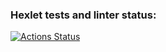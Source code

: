 ### Hexlet tests and linter status:
[![Actions Status](https://github.com/AlLi92/frontend-project-12/actions/workflows/hexlet-check.yml/badge.svg)](https://github.com/AlLi92/frontend-project-12/actions)